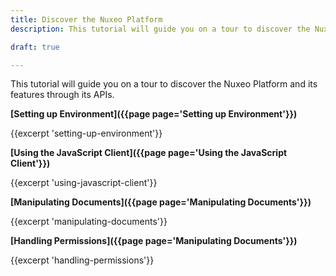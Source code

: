 ```yaml
---
title: Discover the Nuxeo Platform
description: This tutorial will guide you on a tour to discover the Nuxeo Platform and its features through its APIs.

draft: true

---
```


This tutorial will guide you on a tour to discover the Nuxeo Platform and its features through its APIs.

**[Setting up Environment]({{page page='Setting up Environment'}})**

{{excerpt 'setting-up-environment'}}

**[Using the JavaScript Client]({{page page='Using the JavaScript Client'}})**

{{excerpt 'using-javascript-client'}}

**[Manipulating Documents]({{page page='Manipulating Documents'}})**

{{excerpt 'manipulating-documents'}}

**[Handling Permissions]({{page page='Manipulating Documents'}})**

{{excerpt 'handling-permissions'}}
